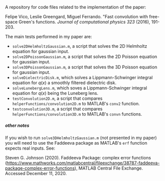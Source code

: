 A repository for code files related to the implementation of the paper:

Felipe Vico, Leslie Greengard, Miguel Ferrando. "Fast convolution with free-space Green's functions. *Journal of computational physics 323* (2016), 191-203.

The main tests performed in my paper are:

- `solve2DHelmholtzGaussian.m`, a script that solves the 2D Helmholtz equation for gaussian input.
- `solve2DPoissonGaussian.m`, a script that solves the 2D Poisson equation for gaussian input.
- `solve3DPoissonGaussian.m`, a script that solves the 3D Poisson equation for gaussian input.
- `solveDielectricDisk.m`, which solves a Lippmann-Schwinger integral equation for $q(x)$ a smoothly filtered dielectric disk.
- `solveLunebergLens.m`, which soves a Lippmann-Schwinger integral equation for $q(x)$ being the Luneberg lens.
- `testConvolution2D.m`, a script that compares `helperFunctions/convolution2D.m` to MATLAB's `conv2` function.
- `testconvolution3D.m`, a script that compares `helperFunctions/convolution3D.m` to MATLAB's `convn` functions.


##### other notes

If you wish to run `solve3DHelmholtzGaussian.m` (not presented in my paper) you will need to use the Faddeeva package as MATLAB's `erf` function expects real inputs. See:

Steven G. Johnson (2020). Faddeeva Package: complex error functions (https://www.mathworks.com/matlabcentral/fileexchange/38787-faddeeva-package-complex-error-functions), MATLAB Central File Exchange. Accessed December 11, 2020.

